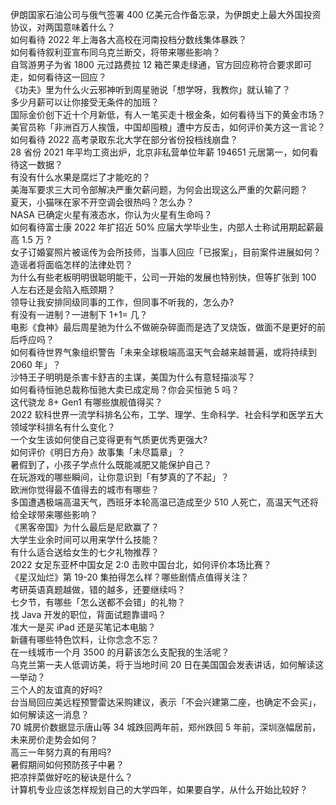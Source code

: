 伊朗国家石油公司与俄气签署 400 亿美元合作备忘录，为伊朗史上最大外国投资协议，对两国意味着什么？  
如何看待 2022 年上海各大高校在河南投档分数线集体暴跌？  
如何看待叙利亚宣布同乌克兰断交，将带来哪些影响？  
自驾游男子为省 1800 元过路费拉 12 箱芒果走绿通，官方回应称符合要求即可走，如何看待这一回应？  
《功夫》里为什么火云邪神听到周星驰说「想学呀，我教你」就认输了？  
多少月薪可以让你接受无条件的加班？  
国际金价创下近十个月新低，有人一笔买走十根金条，如何看待当下的黄金市场？  
美官员称「非洲百万人挨饿，中国却囤粮」遭中方反击，如何评价美方这一言论？  
如何看待 2022 高考录取东北大学在部分省份投档线崩盘？  
28 省份 2021 年平均工资出炉，北京非私营单位年薪 194651 元居第一，如何看待这一数据？  
有没有什么水果是腐烂了才能吃的？  
美海军要求三大司令部解决严重欠薪问题，为何会出现这么严重的欠薪问题？  
夏天，小猫咪在家不开空调会很热吗？怎么办？  
NASA 已确定火星有液态水，你认为火星有生命吗？  
如何看待富士康 2022 年扩招近 50% 应届大学毕业生，内部人士称试用期起薪最高 1.5 万 ?  
女子订婚宴照片被谣传为会所技师，当事人回应「已报案」，目前案件进展如何？造谣者将面临怎样的法律处罚？  
为什么有些老板明明很聪明能干，公司一开始的发展也特别快，但等扩张到 100 人左右还是会陷入瓶颈期？  
领导让我安排同级同事的工作，但同事不听我的，怎么办?  
有没有一进制？一进制下 1+1= 几？  
电影《食神》最后周星驰为什么不做碗杂碎面而是选了叉烧饭，做面不是更好的前后呼应吗？  
如何看待世界气象组织警告「未来全球极端高温天气会越来越普遍，或将持续到 2060 年」？  
沙特王子明明是杀害卡舒吉的主谋，美国为什么有意轻描淡写？  
如何看待恒驰总裁称恒驰大卖已成定局？你会买恒驰 5 吗？  
这代骁龙 8+ Gen1 有哪些旗舰值得买？  
2022 软科世界一流学科排名公布，工学、理学、生命科学、社会科学和医学五大领域学科排名有什么变化？  
一个女生该如何使自己变得更有气质更优秀更强大?  
如何评价《明日方舟》故事集「未尽篇章」？  
暑假到了，小孩子学点什么既能减肥又能保护自己？  
在玩游戏的哪些瞬间，让你意识到「有梦真的了不起」？  
欧洲你觉得最不值得去的城市有哪些？  
多国遭遇极端高温天气，西班牙本轮高温已造成至少 510 人死亡，高温天气还将给全球带来哪些影响？  
《黑客帝国》为什么最后是尼欧赢了？  
大学生业余时间可以用来学什么技能？  
有什么适合送给女生的七夕礼物推荐？  
2022 女足东亚杯中国女足 2:0 击败中国台北，如何评价本场比赛？  
《星汉灿烂》第 19-20 集拍得怎么样？哪些剧情点值得关注？  
考研英语真题越做，错的越多，还要继续吗？  
七夕节，有哪些「怎么送都不会错」的礼物？  
找 Java 开发的职位，背面试题靠谱吗？  
准大一是买 iPad 还是买笔记本电脑？  
新疆有哪些特色饮料，让你念念不忘？  
在一线城市一个月 3500 的月薪该怎么支配我的生活呢？  
乌克兰第一夫人低调访美，将于当地时间 20 日在美国国会发表讲话，如何解读这一举动？  
三个人的友谊真的好吗?  
台当局回应美远程预警雷达采购建议，表示「不会兴建第二座，也确定不会买」，如何解读这一消息？  
70 城房价数据显示唐山等 34 城跌回两年前，郑州跌回 5 年前，深圳涨幅居前，未来房价走势会如何？  
高三一年努力真的有用吗?  
暑假期间如何预防孩子中暑？  
把凉拌菜做好吃的秘诀是什么？  
计算机专业应该怎样规划自己的大学四年，如果要自学，从什么开始比较好？  
